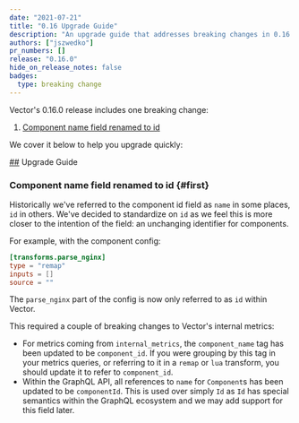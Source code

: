 ```yaml
---
date: "2021-07-21"
title: "0.16 Upgrade Guide"
description: "An upgrade guide that addresses breaking changes in 0.16.0"
authors: ["jszwedko"]
pr_numbers: []
release: "0.16.0"
hide_on_release_notes: false
badges:
  type: breaking change
---
```


Vector's 0.16.0 release includes one breaking change:

1. [Component name field renamed to id](#first)

We cover it below to help you upgrade quickly:

[##](##) Upgrade Guide

### Component name field renamed to id {#first}

Historically we've referred to the component id field as `name` in some places, `id` in others. We've decided to
standardize on `id` as we feel this is more closer to the intention of the field: an unchanging identifier for
components.

For example, with the component config:

```toml
[transforms.parse_nginx]
type = "remap"
inputs = []
source = ""
```

The `parse_nginx` part of the config is now only referred to as `id` within Vector.

This required a couple of breaking changes to Vector's internal metrics:

* For metrics coming from `internal_metrics`, the `component_name` tag has been updated to be `component_id`. If you
  were grouping by this tag in your metrics queries, or referring to it in a `remap` or `lua` transform, you should
  update it to refer to `component_id`.
* Within the GraphQL API, all references to `name` for `Component`s has been updated to be `componentId`. This is used
  over simply `Id` as `Id` has special semantics within the GraphQL ecosystem and we may add support for this field
  later.
